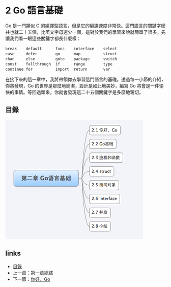 # 2 Go 語言基礎

Go 是一門類似 C 的編譯型語言，但是它的編譯速度非常快。這門語言的關鍵字總共也就二十五個，比英文字母還少一個，這對於我們的學習來說就簡單了很多。先讓我們看一眼這些關鍵字都長什麼樣：

	break    default      func    interface    select
	case     defer        go      map          struct
	chan     else         goto    package      switch
	const    fallthrough  if      range        type
	continue for          import  return       var

在接下來的這一章中，我將帶領你去學習這門語言的基礎。透過每一小節的介紹，你將發現，Go 的世界是那麼地簡潔，設計是如此地美妙，編寫 Go 將會是一件愉快的事情。等回過頭來，你就會發現這二十五個關鍵字是多麼地親切。

## 目錄
![](images/navi2.png)

## links
   * [目錄](<preface.md>)
   * 上一章：[第一章總結](<01.5.md>)
   * 下一節：[你好，Go](<02.1.md>)
